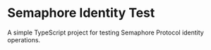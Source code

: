 # Semaphore Identity Test

A simple TypeScript project for testing Semaphore Protocol identity operations.
